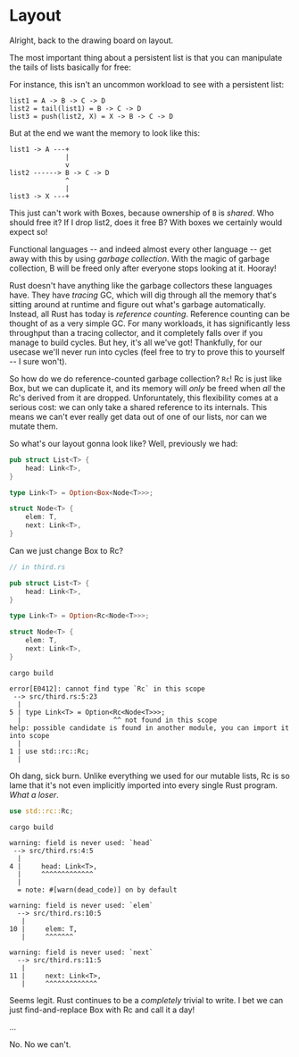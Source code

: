 # Layout

Alright, back to the drawing board on layout.

The most important thing about
a persistent list is that you can manipulate the tails of lists basically
for free:

For instance, this isn't an uncommon workload to see with a persistent list:

```text
list1 = A -> B -> C -> D
list2 = tail(list1) = B -> C -> D
list3 = push(list2, X) = X -> B -> C -> D
```

But at the end we want the memory to look like this:

```text
list1 -> A ---+
              |
              v
list2 ------> B -> C -> D
              ^
              |
list3 -> X ---+
```

This just can't work with Boxes, because ownership of `B` is *shared*. Who
should free it? If I drop list2, does it free B? With boxes we certainly would
expect so!

Functional languages -- and indeed almost every other language -- get away with
this by using *garbage collection*. With the magic of garbage collection, B will
be freed only after everyone stops looking at it. Hooray!

Rust doesn't have anything like the garbage collectors these languages have.
They have *tracing* GC, which will dig through all the memory that's sitting
around at runtime and figure out what's garbage automatically. Instead, all
Rust has today is *reference counting*. Reference counting can be thought of
as a very simple GC. For many workloads, it has significantly less throughput
than a tracing collector, and it completely falls over if you manage to
build cycles. But hey, it's all we've got! Thankfully, for our usecase we'll never run into cycles
(feel free to try to prove this to yourself -- I sure won't).

So how do we do reference-counted garbage collection? `Rc`! Rc is just like
Box, but we can duplicate it, and its memory will *only* be freed when *all*
the Rc's derived from it are dropped. Unforuntately, this flexibility comes at
a serious cost: we can only take a shared reference to its internals. This means
we can't ever really get data out of one of our lists, nor can we mutate them.

So what's our layout gonna look like? Well, previously we had:

```rust ,ignore
pub struct List<T> {
    head: Link<T>,
}

type Link<T> = Option<Box<Node<T>>>;

struct Node<T> {
    elem: T,
    next: Link<T>,
}
```

Can we just change Box to Rc?

```rust ,ignore
// in third.rs

pub struct List<T> {
    head: Link<T>,
}

type Link<T> = Option<Rc<Node<T>>>;

struct Node<T> {
    elem: T,
    next: Link<T>,
}
```

```text
cargo build

error[E0412]: cannot find type `Rc` in this scope
 --> src/third.rs:5:23
  |
5 | type Link<T> = Option<Rc<Node<T>>>;
  |                       ^^ not found in this scope
help: possible candidate is found in another module, you can import it into scope
  |
1 | use std::rc::Rc;
  |
```

Oh dang, sick burn. Unlike everything we used for our mutable lists, Rc is so
lame that it's not even implicitly imported into every single Rust program.
*What a loser*.

```rust ,ignore
use std::rc::Rc;
```

```text
cargo build

warning: field is never used: `head`
 --> src/third.rs:4:5
  |
4 |     head: Link<T>,
  |     ^^^^^^^^^^^^^
  |
  = note: #[warn(dead_code)] on by default

warning: field is never used: `elem`
  --> src/third.rs:10:5
   |
10 |     elem: T,
   |     ^^^^^^^

warning: field is never used: `next`
  --> src/third.rs:11:5
   |
11 |     next: Link<T>,
   |     ^^^^^^^^^^^^^
```

Seems legit. Rust continues to be a *completely* trivial to write. I bet we can just
find-and-replace Box with Rc and call it a day!

...

No. No we can't.
